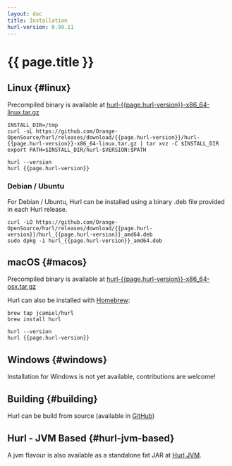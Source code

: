 ```yaml
---
layout: doc
title: Installation
hurl-version: 0.99.11
---
```

# {{ page.title }}

## Linux {#linux}

Precompiled binary is available at [hurl-{{page.hurl-version}}-x86_64-linux.tar.gz](https://github.com/Orange-OpenSource/hurl/releases/download/{{page.hurl-version}}/hurl-{{page.hurl-version}}-x86_64-linux.tar.gz)

```
INSTALL_DIR=/tmp
curl -sL https://github.com/Orange-OpenSource/hurl/releases/download/{{page.hurl-version}}/hurl-{{page.hurl-version}}-x86_64-linux.tar.gz | tar xvz -C $INSTALL_DIR
export PATH=$INSTALL_DIR/hurl-$VERSION:$PATH

hurl --version
hurl {{page.hurl-version}}
```

### Debian / Ubuntu

For Debian / Ubuntu, Hurl can be installed using a binary .deb file provided in each Hurl release.

```
curl -LO https://github.com/Orange-OpenSource/hurl/releases/download/{{page.hurl-version}}/hurl_{{page.hurl-version}}_amd64.deb
sudo dpkg -i hurl_{{page.hurl-version}}_amd64.deb
```


## macOS {#macos}

Precompiled binary is available at [hurl-{{page.hurl-version}}-x86_64-osx.tar.gz](https://github.com/Orange-OpenSource/hurl/releases/download/{{page.hurl-version}}/hurl-{{page.hurl-version}}-x86_64-osx.tar.gz)

Hurl can also be installed with [Homebrew](https://brew.sh):

```
brew tap jcamiel/hurl
brew install hurl

hurl --version
hurl {{page.hurl-version}}
```

## Windows {#windows}

Installation for Windows is not yet available, contributions are welcome!


## Building {#building}

Hurl can be build from source (available in [GitHub](https://github.com/Orange-OpenSource/hurl))


## Hurl - JVM Based {#hurl-jvm-based}

A jvm flavour is also available as a standalone fat JAR at [Hurl JVM](https://github.com/Orange-OpenSource/hurl-jvm).



